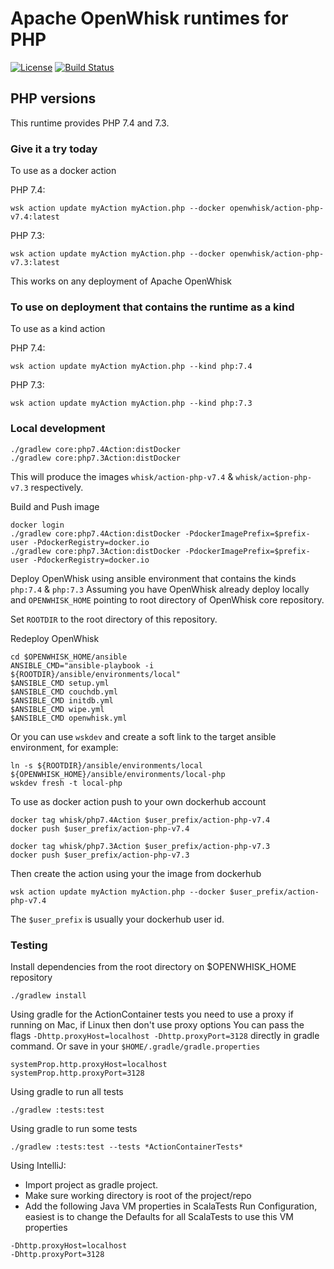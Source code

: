 <!--
#
# Licensed to the Apache Software Foundation (ASF) under one or more
# contributor license agreements.  See the NOTICE file distributed with
# this work for additional information regarding copyright ownership.
# The ASF licenses this file to You under the Apache License, Version 2.0
# (the "License"); you may not use this file except in compliance with
# the License.  You may obtain a copy of the License at
#
#     http://www.apache.org/licenses/LICENSE-2.0
#
# Unless required by applicable law or agreed to in writing, software
# distributed under the License is distributed on an "AS IS" BASIS,
# WITHOUT WARRANTIES OR CONDITIONS OF ANY KIND, either express or implied.
# See the License for the specific language governing permissions and
# limitations under the License.
#
-->

# Apache OpenWhisk runtimes for PHP
[![License](https://img.shields.io/badge/license-Apache--2.0-blue.svg)](http://www.apache.org/licenses/LICENSE-2.0)
[![Build Status](https://travis-ci.com/apache/openwhisk-runtime-php.svg?branch=master)](https://travis-ci.com/apache/openwhisk-runtime-php)


## PHP versions

This runtime provides PHP 7.4 and 7.3.

### Give it a try today
To use as a docker action

PHP 7.4:
```
wsk action update myAction myAction.php --docker openwhisk/action-php-v7.4:latest
```

PHP 7.3:
```
wsk action update myAction myAction.php --docker openwhisk/action-php-v7.3:latest
```

This works on any deployment of Apache OpenWhisk

### To use on deployment that contains the runtime as a kind
To use as a kind action

PHP 7.4:
```
wsk action update myAction myAction.php --kind php:7.4
```

PHP 7.3:
```
wsk action update myAction myAction.php --kind php:7.3
```

### Local development
```
./gradlew core:php7.4Action:distDocker
./gradlew core:php7.3Action:distDocker
```
This will produce the images `whisk/action-php-v7.4` & `whisk/action-php-v7.3` respectively.

Build and Push image
```
docker login
./gradlew core:php7.4Action:distDocker -PdockerImagePrefix=$prefix-user -PdockerRegistry=docker.io
./gradlew core:php7.3Action:distDocker -PdockerImagePrefix=$prefix-user -PdockerRegistry=docker.io
```

Deploy OpenWhisk using ansible environment that contains the kinds `php:7.4` & `php:7.3`
Assuming you have OpenWhisk already deploy locally and `OPENWHISK_HOME` pointing to root directory of OpenWhisk core repository.

Set `ROOTDIR` to the root directory of this repository.

Redeploy OpenWhisk
```
cd $OPENWHISK_HOME/ansible
ANSIBLE_CMD="ansible-playbook -i ${ROOTDIR}/ansible/environments/local"
$ANSIBLE_CMD setup.yml
$ANSIBLE_CMD couchdb.yml
$ANSIBLE_CMD initdb.yml
$ANSIBLE_CMD wipe.yml
$ANSIBLE_CMD openwhisk.yml
```

Or you can use `wskdev` and create a soft link to the target ansible environment, for example:
```
ln -s ${ROOTDIR}/ansible/environments/local ${OPENWHISK_HOME}/ansible/environments/local-php
wskdev fresh -t local-php
```

To use as docker action push to your own dockerhub account
```
docker tag whisk/php7.4Action $user_prefix/action-php-v7.4
docker push $user_prefix/action-php-v7.4
```
```
docker tag whisk/php7.3Action $user_prefix/action-php-v7.3
docker push $user_prefix/action-php-v7.3
```

Then create the action using your the image from dockerhub
```
wsk action update myAction myAction.php --docker $user_prefix/action-php-v7.4
```
The `$user_prefix` is usually your dockerhub user id.

### Testing
Install dependencies from the root directory on $OPENWHISK_HOME repository
```
./gradlew install
```

Using gradle for the ActionContainer tests you need to use a proxy if running on Mac, if Linux then don't use proxy options
You can pass the flags `-Dhttp.proxyHost=localhost -Dhttp.proxyPort=3128` directly in gradle command.
Or save in your `$HOME/.gradle/gradle.properties`
```
systemProp.http.proxyHost=localhost
systemProp.http.proxyPort=3128
```
Using gradle to run all tests
```
./gradlew :tests:test
```
Using gradle to run some tests
```
./gradlew :tests:test --tests *ActionContainerTests*
```
Using IntelliJ:
- Import project as gradle project.
- Make sure working directory is root of the project/repo
- Add the following Java VM properties in ScalaTests Run Configuration, easiest is to change the Defaults for all ScalaTests to use this VM properties
```
-Dhttp.proxyHost=localhost
-Dhttp.proxyPort=3128
```
